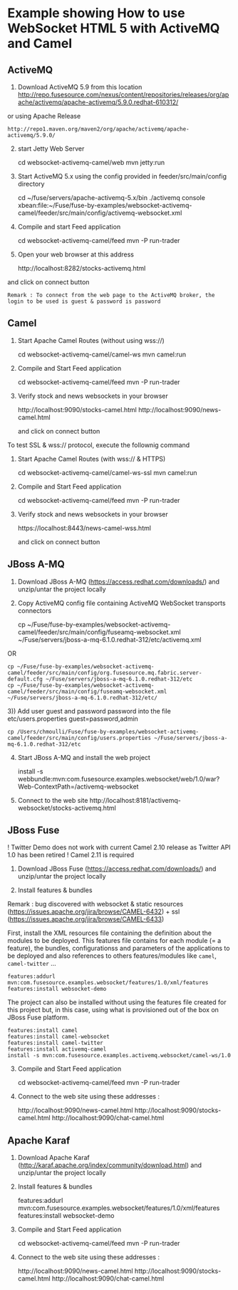 # Example showing How to use WebSocket HTML 5 with ActiveMQ and Camel

## ActiveMQ

1) Download ActiveMQ 5.9 from this location
    http://repo.fusesource.com/nexus/content/repositories/releases/org/apache/activemq/apache-activemq/5.9.0.redhat-610312/

or using Apache Release

    http://repo1.maven.org/maven2/org/apache/activemq/apache-activemq/5.9.0/

2) start Jetty Web Server

    cd websocket-activemq-camel/web
    mvn jetty:run

3)  Start ActiveMQ 5.x using the config provided in feeder/src/main/config directory

    cd ~/fuse/servers/apache-activemq-5.x/bin
    ./activemq console xbean:file:~/Fuse/fuse-by-examples/websocket-activemq-camel/feeder/src/main/config/activemq-websocket.xml

4)  Compile and start Feed application

    cd websocket-activemq-camel/feed
    mvn -P run-trader

5) Open your web browser at this address

    http://localhost:8282/stocks-activemq.html

and click on connect button

    Remark : To connect from the web page to the ActiveMQ broker, the login to be used is guest & password is password

## Camel

1) Start Apache Camel Routes (without using wss://)

    cd websocket-activemq-camel/camel-ws
    mvn camel:run

2) Compile and Start Feed application

    cd websocket-activemq-camel/feed
    mvn -P run-trader

3) Verify stock and news websockets in your browser

    http://localhost:9090/stocks-camel.html
    http://localhost:9090/news-camel.html

    and click on connect button

To test SSL & wss:// protocol, execute the follownig command

1) Start Apache Camel Routes (with wss:// & HTTPS)

    cd websocket-activemq-camel/camel-ws-ssl
    mvn camel:run

2) Compile and Start Feed application

    cd websocket-activemq-camel/feed
    mvn -P run-trader

3) Verify stock and news websockets in your browser

    https://localhost:8443/news-camel-wss.html

    and click on connect button


## JBoss A-MQ

1) Download JBoss A-MQ (https://access.redhat.com/downloads/) and unzip/untar the project locally

2) Copy ActiveMQ config file containing ActiveMQ WebSocket transports connectors

    cp ~/Fuse/fuse-by-examples/websocket-activemq-camel/feeder/src/main/config/fuseamq-websocket.xml ~/Fuse/servers/jboss-a-mq-6.1.0.redhat-312/etc/activemq.xml

 OR

    cp ~/Fuse/fuse-by-examples/websocket-activemq-camel/feeder/src/main/config/org.fusesource.mq.fabric.server-default.cfg ~/Fuse/servers/jboss-a-mq-6.1.0.redhat-312/etc
    cp ~/Fuse/fuse-by-examples/websocket-activemq-camel/feeder/src/main/config/fuseamq-websocket.xml ~/Fuse/servers/jboss-a-mq-6.1.0.redhat-312/etc/

3)) Add user guest and password password into the file etc/users.properties
 guest=password,admin

    cp /Users/chmoulli/Fuse/fuse-by-examples/websocket-activemq-camel/feeder/src/main/config/users.properties ~/Fuse/servers/jboss-a-mq-6.1.0.redhat-312/etc

4) Start JBoss A-MQ and install the web project

    install -s webbundle:mvn:com.fusesource.examples.websocket/web/1.0/war?Web-ContextPath=/activemq-websocket

5) Connect to the web site http://localhost:8181/activemq-websocket/stocks-activemq.html

## JBoss Fuse

! Twitter Demo does not work with current Camel 2.10 release as Twitter API 1.0 has been retired
! Camel 2.11 is required

1) Download JBoss Fuse (https://access.redhat.com/downloads/) and unzip/untar the project locally

2) Install features & bundles

Remark : bug discovered with websocket & static resources (https://issues.apache.org/jira/browse/CAMEL-6432) + ssl (https://issues.apache.org/jira/browse/CAMEL-6433)

First, install the XML resources file containing the definition about the modules to be deployed. This features file contains for each module (= a feature), the bundles, configurationss and parameters of the applications to be deployed and also references to others features/modules like `camel`, `camel-twitter` ...

    features:addurl mvn:com.fusesource.examples.websocket/features/1.0/xml/features
    features:install websocket-demo
    
The project can also be installed without using the features file created for this project but, in this case, using what is provisioned out of the box on JBoss Fuse platform.    

    features:install camel
    features:install camel-websocket
    features:install camel-twitter
    features:install activemq-camel
    install -s mvn:com.fusesource.examples.activemq.websocket/camel-ws/1.0

3) Compile and Start Feed application

    cd websocket-activemq-camel/feed
    mvn -P run-trader

3) Connect to the web site using these addresses :

    http://localhost:9090/news-camel.html
    http://localhost:9090/stocks-camel.html
    http://localhost:9090/chat-camel.html


## Apache Karaf

1) Download Apache Karaf (http://karaf.apache.org/index/community/download.html) and unzip/untar the project locally

2) Install features & bundles

    features:addurl mvn:com.fusesource.examples.websocket/features/1.0/xml/features
    features:install websocket-demo

3) Compile and Start Feed application

    cd websocket-activemq-camel/feed
    mvn -P run-trader

3) Connect to the web site using these addresses :

    http://localhost:9090/news-camel.html
    http://localhost:9090/stocks-camel.html
    http://localhost:9090/chat-camel.html
